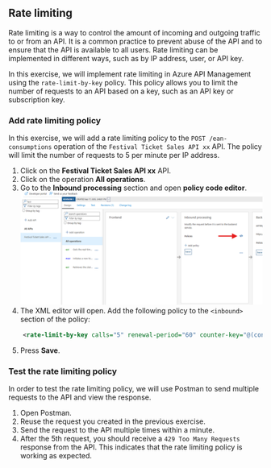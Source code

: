 ## Rate limiting
Rate limiting is a way to control the amount of incoming and outgoing traffic to or from an API. It is a common practice to prevent abuse of the API and to ensure that the API is available to all users. Rate limiting can be implemented in different ways, such as by IP address, user, or API key.

In this exercise, we will implement rate limiting in Azure API Management using the `rate-limit-by-key` policy. This policy allows you to limit the number of requests to an API based on a key, such as an API key or subscription key.

### Add rate limiting policy
In this exercise, we will add a rate limiting policy to the `POST /ean-consumptions` operation of the `Festival Ticket Sales API xx` API. The policy will limit the number of requests to 5 per minute per IP address.

1. Click on the **Festival Ticket Sales API xx** API.
2. Click on the operation **All operations**.
3. Go to the **Inbound processing** section and open **policy code editor**.
  ![APIM policy editor](../../assets/images/apim-policy-editor.png)
4. The XML editor will open. Add the following policy to the `<inbound>` section of the policy:
```xml
    <rate-limit-by-key calls="5" renewal-period="60" counter-key="@(context.Request.IpAddress)" />
```
5. Press **Save**.

### Test the rate limiting policy
In order to test the rate limiting policy, we will use Postman to send multiple requests to the API and view the response.

1. Open Postman.
2. Reuse the request you created in the previous exercise.
3. Send the request to the API multiple times within a minute.
4. After the 5th request, you should receive a `429 Too Many Requests` response from the API. This indicates that the rate limiting policy is working as expected.

